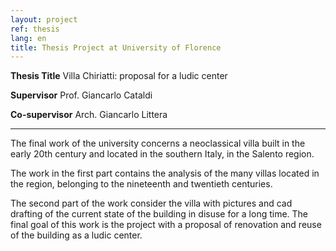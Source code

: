 ```yaml
---
layout: project
ref: thesis
lang: en
title: Thesis Project at University of Florence
---
```


**Thesis Title** Villa Chiriatti: proposal for a ludic center

**Supervisor** Prof. Giancarlo Cataldi

**Co-supervisor** Arch. Giancarlo Littera

---

The final work of the university concerns a neoclassical villa built in the early 20th century and located in the southern Italy, in the Salento region.

The work in the first part contains the analysis of the many villas located in the region, belonging to the nineteenth and twentieth centuries. 

The second part of the work consider the villa with pictures and cad drafting of the current state of the building in disuse for a long time. The final goal of this work is the project with a proposal of renovation and reuse of the building as a ludic center.